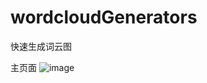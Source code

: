 # wordcloudGenerators
快速生成词云图

主页面
![image](https://github.com/molobin/wordcloudGenerators/assets/93973118/4190e247-9a55-42b2-b9bd-2f9a4f91474e)

